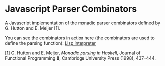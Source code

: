 # Javascript Parser Combinators

A Javascript implementation of the monadic parser combinators defined by G. Hutton and E. Meijer [1].

You can see the combinators in action here (the combinators are used to define the parsing function): <a href="http://mirkoklukas.github.io/parser-combinator-js/demo/">Lisp interpreter</a>


[1] G. Hutton and E. Meijer, *Monadic parsing in Haskell*, Journal of Functional Programming **8**, Cambridge University Press (1998), 437–444.

